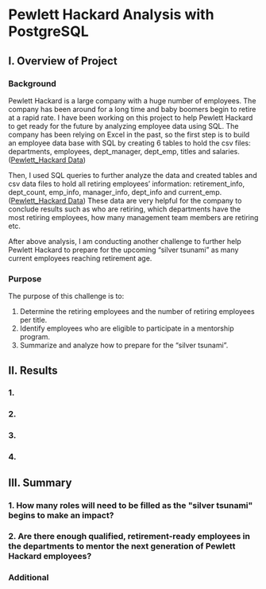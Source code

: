 # Pewlett Hackard Analysis with PostgreSQL

## I. Overview of Project

### Background
Pewlett Hackard is a large company with a huge number of employees. The company has been around for a long time and baby boomers begin to retire at a rapid rate. I have been working on this project to help Pewlett Hackard to get ready for the future by analyzing employee data using SQL. 
The company has been relying on Excel in the past, so the first step is to build an employee data base with SQL by creating 6 tables to hold the csv files: departments, employees, dept_manager, dept_emp, titles and salaries. ([Pewlett_Hackard Data](https://github.com/weihaolun/Pewlett-Hackard-Analysis/tree/main/Analysis%20Projects%20Folder/Pewlett-Hackard-Analysis%20Folder/Data/Pewlett_Hackard%20Data))

Then, I used SQL queries to further analyze the data and created tables and csv data files to hold all retiring employees’ information: retirement_info, dept_count, emp_info, manager_info, dept_info and current_emp. ([Pewlett_Hackard Data](https://github.com/weihaolun/Pewlett-Hackard-Analysis/tree/main/Analysis%20Projects%20Folder/Pewlett-Hackard-Analysis%20Folder/Data/Pewlett_Hackard%20Data)) These data are very helpful for the company to conclude results such as who are retiring, which departments have the most retiring employees, how many management team members are retiring etc.

After above analysis, I am conducting another challenge to further help Pewlett Hackard to prepare for the upcoming “silver tsunami” as many current employees reaching retirement age.


### Purpose
The purpose of this challenge is to:

1.	Determine the retiring employees and the number of retiring employees per title.
2.	Identify employees who are eligible to participate in a mentorship program.
3.	Summarize and analyze how to prepare for the “silver tsunami”.

## II. Results

### 1.
### 2.
### 3.
### 4. 

## III. Summary

### 1. How many roles will need to be filled as the "silver tsunami" begins to make an impact?
### 2. Are there enough qualified, retirement-ready employees in the departments to mentor the next generation of Pewlett Hackard employees?

### Additional
